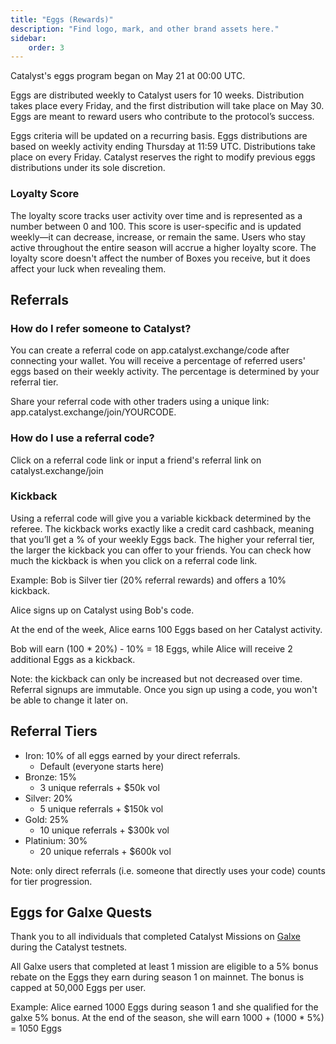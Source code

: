```yaml
---
title: "Eggs (Rewards)"
description: "Find logo, mark, and other brand assets here."
sidebar:
    order: 3
---
```


Catalyst's eggs program began on May 21 at 00:00 UTC.

Eggs are distributed weekly to Catalyst users for 10 weeks. Distribution takes place every Friday, and the first distribution will take place on May 30. Eggs are meant to reward users who contribute to the protocol’s success.

Eggs criteria will be updated on a recurring basis. Eggs distributions are based on weekly activity ending Thursday at 11:59 UTC. Distributions take place on every Friday. Catalyst reserves the right to modify previous eggs distributions under its sole discretion.

### Loyalty Score

The loyalty score tracks user activity over time and is represented as a number between 0 and 100. This score is user-specific and is updated weekly—it can decrease, increase, or remain the same. Users who stay active throughout the entire season will accrue a higher loyalty score. The loyalty score doesn't affect the number of Boxes you receive, but it does affect your luck when revealing them.

## Referrals

### How do I refer someone to Catalyst?

You can create a referral code on app.catalyst.exchange/code after connecting your wallet. You will receive a percentage of referred users' eggs based on their weekly activity. The percentage is determined by your referral tier.

Share your referral code with other traders using a unique link: app.catalyst.exchange/join/YOURCODE.

### How do I use a referral code?

Click on a referral code link or input a friend's referral link on catalyst.exchange/join

###  Kickback

Using a referral code will give you a variable kickback determined by the referee. The kickback works exactly like a credit card cashback, meaning that you’ll get a % of your weekly Eggs back. The higher your referral tier, the larger the kickback you can offer to your friends. You can check how much the kickback is when you click on a referral code link.

Example:
Bob is Silver tier (20% referral rewards) and offers a 10% kickback.

Alice signs up on Catalyst using Bob's code.

At the end of the week, Alice earns 100 Eggs based on her Catalyst activity.

Bob will earn (100 * 20%) - 10% = 18 Eggs, while Alice will receive 2 additional Eggs as a kickback.

Note: the kickback can only be increased but not decreased over time. Referral signups are immutable. Once you sign up using a code, you won't be able to change it later on.

## Referral Tiers

* Iron: 10% of all eggs earned by your direct referrals.
    * Default (everyone starts here)
* Bronze: 15%
    * 3 unique referrals + $50k vol
* Silver: 20%
    * 5 unique referrals + $150k vol
* Gold: 25%
    * 10 unique referrals + $300k vol
* Platinium: 30%
    * 20 unique referrals + $600k vol

Note: only direct referrals (i.e. someone that directly uses your code) counts for tier progression.

## Eggs for Galxe Quests

Thank you to all individuals that completed Catalyst Missions on [Galxe](https://app.galxe.com/catalyst) during the Catalyst testnets. 

All Galxe users that completed at least 1 mission are eligible to a 5% bonus rebate on the Eggs they earn during season 1 on mainnet. The bonus is capped at 50,000 Eggs per user.

Example: Alice earned 1000 Eggs during season 1 and she qualified for the galxe 5% bonus. At the end of the season, she will earn 1000 + (1000 * 5%) = 1050 Eggs
